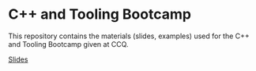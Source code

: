 # C++ and Tooling Bootcamp

This repository contains the materials (slides, examples)
used for the C++ and Tooling Bootcamp given at CCQ.

[Slides](https://wentzell.github.io/Cpp_and_Tools_Bootcamp)
